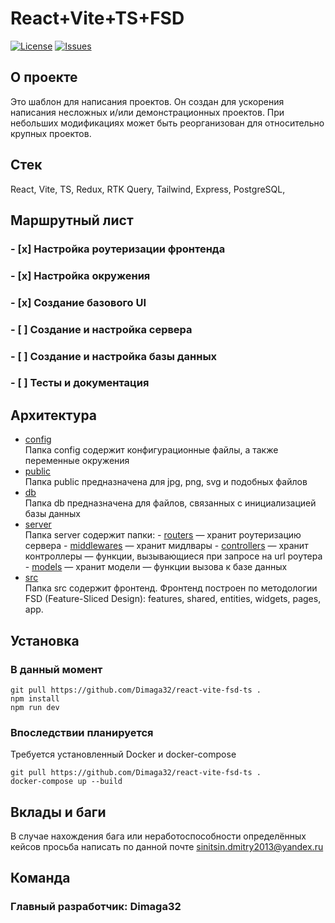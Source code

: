 # React+Vite+TS+FSD
[![License](https://img.shields.io/github/license/Dimaga32/react-vite-fsd-ts.svg)](https://github.com/Dimaga32/react-vite-fsd-ts/blob/main/LICENSE)
[![Issues](https://img.shields.io/github/issues/Dimaga32/react-vite-fsd-ts.svg)](https://github.com/Dimaga32/react-vite-fsd-ts/issues)
## О проекте
Это шаблон для написания проектов.
Он создан для ускорения написания несложных и/или демонстрационных проектов.
При небольших модификациях может быть реорганизован для относительно крупных проектов.
## Стек
React, Vite, TS, Redux, RTK Query, Tailwind, Express, PostgreSQL,
## Маршрутный лист
### - [x] Настройка роутеризации фронтенда
### - [x] Настройка окружения
### - [x] Создание базового UI
### - [ ] Создание и настройка сервера
### - [ ] Создание и настройка базы данных
### - [ ] Тесты и документация
## Архитектура
   - [config](./config)  
  Папка config содержит конфигурационные файлы, а также переменные окружения
   - [public](./public)  
  Папка public предназначена для jpg, png, svg и подобных файлов
   - [db](./db)  
  Папка db предназначена для файлов, связанных с инициализацией базы данных
   - [server](./server)  
  Папка server содержит папки:
    - [routers](./server/routers) — хранит роутеризацию сервера
    - [middlewares](./server/middlewares) — хранит мидлвары
    - [controllers](./server/controllers) — хранит контроллеры — функции, вызывающиеся при запросе на url роутера
    - [models](./server/models) — хранит модели — функции вызова к базе данных
   - [src](./src)  
  Папка src содержит фронтенд. Фронтенд построен по методологии FSD (Feature-Sliced Design): features, shared, entities, widgets, pages, app.
## Установка
### В данный момент
```
git pull https://github.com/Dimaga32/react-vite-fsd-ts .
npm install
npm run dev
``` 
### Впоследствии планируется
Требуется установленный Docker и docker-compose
```
git pull https://github.com/Dimaga32/react-vite-fsd-ts .
docker-compose up --build 
``` 
## Вклады и баги
В случае нахождения бага или неработоспособности определённых кейсов просьба написать по данной почте sinitsin.dmitry2013@yandex.ru
## Команда
### Главный разработчик: Dimaga32